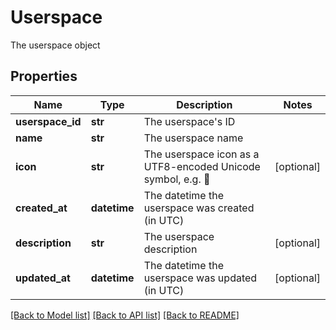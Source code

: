 # Userspace

The userspace object

## Properties

| Name             | Type         | Description                                                  | Notes      |
| ---------------- | ------------ | ------------------------------------------------------------ | ---------- |
| **userspace_id** | **str**      | The userspace&#39;s ID                                       |
| **name**         | **str**      | The userspace name                                           |
| **icon**         | **str**      | The userspace icon as a UTF8-encoded Unicode symbol, e.g. 🚀 | [optional] |
| **created_at**   | **datetime** | The datetime the userspace was created (in UTC)              |
| **description**  | **str**      | The userspace description                                    | [optional] |
| **updated_at**   | **datetime** | The datetime the userspace was updated (in UTC)              | [optional] |

[[Back to Model list]](../README.md#documentation-for-models) [[Back to API list]](../README.md#documentation-for-api-endpoints) [[Back to README]](../README.md)
